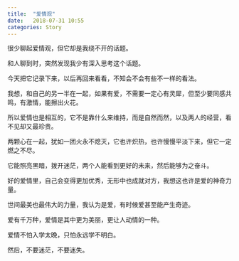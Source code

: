 ```yaml
---
title:  "爱情观"
date:   2018-07-31 10:55
categories: Story
---
```


很少聊起爱情观，但它却是我绕不开的话题。

和人聊到时，突然发现我少有深入思考这个话题。

今天把它记录下来，以后再回来看看，不知会不会有些不一样的看法。

<!-- more -->

我想，和自己的另一半在一起，如果有爱，不需要一定心有灵犀，但至少要同感共鸣，有激情，能擦出火花。

所以爱情也是相互的，它不是靠什么来维持，而是自然而然，以及两人的经营，看不见却又最珍贵。

两颗心在一起，犹如一团火永不熄灭，它也许炽热，也许慢慢平淡下来，但它一定燃之不尽。

它能照亮黑暗，拨开迷茫，两个人能看到更好的未来，然后能够为之奋斗。

好的爱情里，自己会变得更加优秀，无形中也成就对方，我想这也许是爱的神奇力量。

世间最美也最伟大的力量，我认为是爱，有时候爱甚至能产生奇迹。

爱有千万种，爱情是其中更为美丽，更让人动情的一种。

爱情不怕入学太晚，只怕永远学不明白。

然后，不要迷茫，不要迷失。
